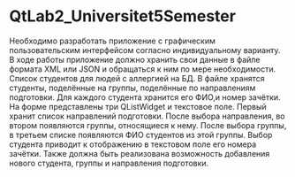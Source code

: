 # QtLab2_Universitet5Semester
Необходимо разработать приложение с графическим пользовательским интерфейсом согласно индивидуальному варианту. 
В ходе работы приложение должно хранить свои данные в файле формата XML или JSON и обращаться к ним по мере необходимости. 
Список студентов для людей с аллергией на БД. В файле хранятся студенты, поделённые на группы, поделённые по направлениям подготовки. 
Для каждого студента хранится его ФИО,и номер зачётки. На форме представлены три QListWidget и текстовое поле. 
Первый хранит список направлений подготовки. После выбора направления, во втором появляются группы, относящиеся к нему. 
После выбора группы, в третьем списке появляются ФИО студентов из этой группы. Выбор студента приводит к отображению в текстовом поле его номера зачётки. 
Также должна быть реализована возможность добавления нового студента, группы и направления подготовки.
